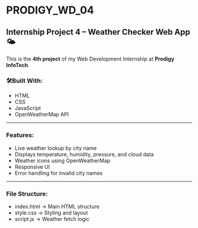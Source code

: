 # PRODIGY_WD_04

## Internship Project 4 – Weather Checker Web App 🌤️

This is the **4th project** of my Web Development Internship at **Prodigy InfoTech**.

### 🛠Built With:
- HTML
- CSS
- JavaScript
- OpenWeatherMap API

---

### Features:
- Live weather lookup by city name
- Displays temperature, humidity, pressure, and cloud data
- Weather icons using OpenWeatherMap
- Responsive UI
- Error handling for invalid city names

---

### File Structure:
- index.html → Main HTML structure
- style.css → Styling and layout
- script.js → Weather fetch logic
